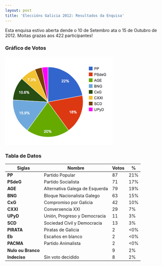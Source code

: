 ```yaml
---
layout: post
title: 'Eleccións Galicia 2012: Resultados da Enquisa'
---
```

Esta enquisa estivo aberta dende o 10 de Setembro ata o 15 de Outubro de 2012. Moitas grazas aos 422 participantes!

### Gráfico de Votos

![Gráfico de Resultados][1]

### Tabla de Datos

<table>
	<thead>
		<tr>
			<th>Siglas</th>
			<th>Nombre</th>
			<th>Votos</th>
			<th>%</th>
		</tr>
	</thead>
	<tbody>
		<tr>
			<td><strong>PP</strong></td>
			<td>Partido Popular</td>
			<td>87</td>
			<td>21%</td>
		</tr>
		<tr>
			<td><strong>PSdeG</strong></td>
			<td>Partido Socialista</td>
			<td>71</td>
			<td>17%</td>
		</tr>
		<tr>
			<td><strong>AGE</strong></td>
			<td>Alternativa Galega de Esquerda</td>
			<td>79</td>
			<td>19%</td>
		</tr>
		<tr>
			<td><strong>BNG</strong></td>
			<td>Bloque Nacionalista Galego</td>
			<td>63</td>
			<td>15%</td>
		</tr>
		<tr>
			<td><strong>CxG</strong></td>
			<td>Compromiso por Galicia</td>
			<td>42</td>
			<td>10%</td>
		</tr>
		<tr>
			<td><strong>CXXI</strong></td>
			<td>Converxencia XXI</td>
			<td>29</td>
			<td>7%</td>
		</tr>
		<tr>
			<td><strong>UPyD</strong></td>
			<td>Unión, Progreso y Democracia</td>
			<td>11</td>
			<td>3%</td>
		</tr>
		<tr>
			<td><strong>SCD</strong></td>
			<td>Sociedad Civil y Democracia</td>
			<td>13</td>
			<td>3%</td>
		</tr>
		<tr>
			<td><strong>PIRATA</strong></td>
			<td>Piratas de Galicia</td>
			<td>2</td>
			<td>&lt;0%</td>
		</tr>
		<tr>
			<td><strong>Eb</strong></td>
			<td>Escaños en blanco</td>
			<td>2</td>
			<td>&lt;0%</td>
		</tr>
		<tr>
			<td><strong>PACMA</strong></td>
			<td>Partido Animalista</td>
			<td>2</td>
			<td>&lt;0%</td>
		</tr>
		<tr>
			<td><strong>Nulo ou Branco</strong></td>
			<td></td>
			<td>9</td>
			<td>2%</td>
		</tr>
		<tr>
			<td><strong>Indeciso</strong></td>
			<td>Sin voto decidido</td>
			<td>8</td>
			<td>2%</td>
		</tr>
	</tbody>
</table>


   [1]: /media/2012/10/enquisa-eleccions-galicia.png
